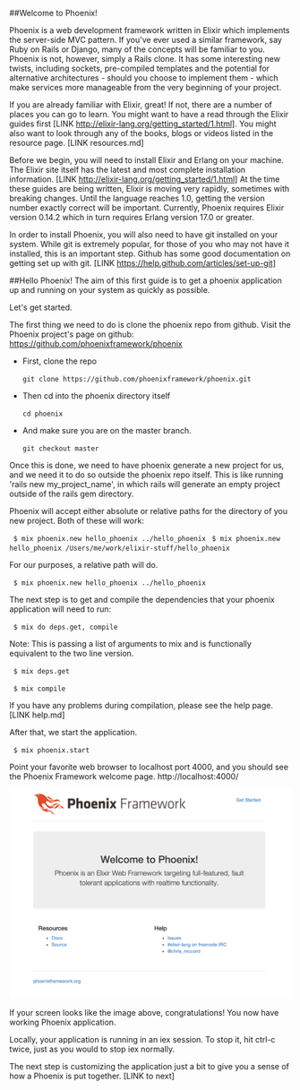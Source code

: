 ##Welcome to Phoenix!

Phoenix is a web development framework written in Elixir which implements the server-side MVC pattern. If you've ever used a similar framework, say Ruby on Rails or Django, many of the concepts will be familiar to you. Phoenix is not, however, simply a Rails clone. It has some interesting new twists, including sockets, pre-compiled templates and the potential for alternative architectures - should you choose to implement them - which make services more manageable from the very beginning of your project.

If you are already familiar with Elixir, great! If not, there are a number of places you can go to learn. You might want to have a read through the Elixir guides first [LINK http://elixir-lang.org/getting_started/1.html]. You might also want to look through any of the books, blogs or videos listed in the resource page. [LINK resources.md]

Before we begin, you will need to install Elixir and Erlang on your machine. The Elixir site itself has the latest and most complete installation information. [LINK http://elixir-lang.org/getting_started/1.html] At the time these guides are being written, Elixir is moving very rapidly, sometimes with breaking changes. Until the language reaches 1.0, getting the version number exactly correct will be important. Currently, Phoenix requires Elixir version 0.14.2 which in turn requires Erlang version 17.0 or greater.

In order to install Phoenix, you will also need to have git installed on your system. While git is extremely popular, for those of you who may not have it installed, this is an important step. Github has some good documentation on getting set up with git. [LINK https://help.github.com/articles/set-up-git]

##Hello Phoenix!
The aim of this first guide is to get a phoenix application up and running on your system as quickly as possible.

Let's get started.

The first thing we need to do is clone the phoenix repo from github. Visit the Phoenix project's page on github: https://github.com/phoenixframework/phoenix

- First, clone the repo

    `git clone https://github.com/phoenixframework/phoenix.git`

- Then cd into the phoenix directory itself

    `cd phoenix`

- And make sure you are on the master branch.

    `git checkout master`

Once this is done, we need to have phoenix generate a new project for us, and we need  it to do so outside the phoenix repo itself. This is like running 'rails new my_project_name', in which rails will generate an empty project outside of the rails gem directory.

Phoenix will accept either absolute or relative paths for the directory of you new project. Both of these will work:

` $ mix phoenix.new hello_phoenix ../hello_phoenix`
` $ mix phoenix.new hello_phoenix /Users/me/work/elixir-stuff/hello_phoenix`

For our purposes, a relative path will do.

` $ mix phoenix.new hello_phoenix ../hello_phoenix`

The next step is to get and compile the dependencies that your phoenix application will need to run:

` $ mix do deps.get, compile`

Note: This is passing a list of arguments to mix and is functionally equivalent to the two line version.

` $ mix deps.get`

` $ mix compile`

If you have any problems during compilation, please see the help page. [LINK help.md]

After that, we start the application.

` $ mix phoenix.start`

Point your favorite web browser to localhost port 4000, and you should see the Phoenix Framework welcome page.
http://localhost:4000/  

![Phoenix Welcome Page](/images/welcome-to-phoenix.png)

If your screen looks like the image above, congratulations! You now have working Phoenix application.

Locally, your application is running in an iex session. To stop it, hit ctrl-c twice, just as you would to stop iex normally.

The next step is customizing the application just a bit to give you a sense of how a Phoenix is put together. [LINK to next]
